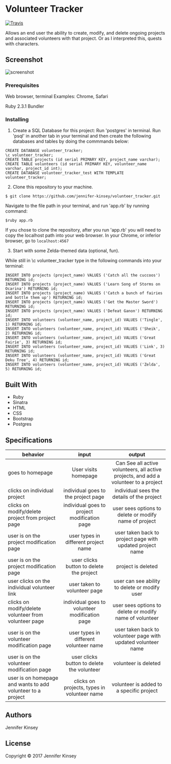 # Volunteer Tracker

[![Travis](https://img.shields.io/travis/rust-lang/rust.svg?style=plastic)](https://github.com/jennifer-kinsey/volunteer_tracker)

Allows an end user the ability to create, modify, and delete ongoing projects and associated volunteers with that project.
Or as I interpreted this, quests with characters.

## Screenshot

![screenshot](https://cloud.githubusercontent.com/assets/26371824/25777580/e6319c86-3295-11e7-9110-e2ce23ebeecd.png)

### Prerequisites

Web browser, terminal
Examples: Chrome, Safari

Ruby 2.3.1
Bundler

### Installing

1) Create a SQL Database for this project:
Run 'postgres' in terminal.
Run 'psql' in another tab in your terminal and then create the following databases and tables by doing the commmands below:
```
CREATE DATABASE volunteer_tracker;
\c volunteer_tracker;
CREATE TABLE projects (id serial PRIMARY KEY, project_name varchar);
CREATE TABLE volunteers (id serial PRIMARY KEY, volunteer_name varchar, project_id int);
CREATE DATABASE volunteer_tracker_test WITH TEMPLATE volunteer_tracker;
```

2) Clone this repository to your machine.

```
$ git clone https://github.com/jennifer-kinsey/volunteer_tracker.git
```

 Navigate to the file path in your terminal, and run 'app.rb' by running command:
```
$ruby app.rb
```

  If you chose to clone the repository, after you run 'app.rb' you will need to copy the localhost path into your web browser. In your Chrome, or inferior browser, go to `localhost:4567`
  
3) Start with some Zelda-themed data (optional, fun). 

While still in \c volunteer_tracker type in the following commands into your terminal:
```
INSERT INTO projects (project_name) VALUES ('Catch all the cuccoos') RETURNING id;
INSERT INTO projects (project_name) VALUES ('Learn Song of Storms on Ocarina') RETURNING id;
INSERT INTO projects (project_name) VALUES ('Catch a bunch of fairies and bottle them up') RETURNING id;
INSERT INTO projects (project_name) VALUES ('Get the Master Sword') RETURNING id;
INSERT INTO projects (project_name) VALUES ('Defeat Ganon') RETURNING id;
INSERT INTO volunteers (volunteer_name, project_id) VALUES ('Tingle', 1) RETURNING id;
INSERT INTO volunteers (volunteer_name, project_id) VALUES ('Sheik', 2) RETURNING id;
INSERT INTO volunteers (volunteer_name, project_id) VALUES ('Great Fairie', 3) RETURNING id;
INSERT INTO volunteers (volunteer_name, project_id) VALUES ('Link', 3) RETURNING id;
INSERT INTO volunteers (volunteer_name, project_id) VALUES ('Great Deku Tree', 4) RETURNING id;
INSERT INTO volunteers (volunteer_name, project_id) VALUES ('Zelda', 5) RETURNING id;
```

## Built With

* Ruby
* Sinatra
* HTML
* CSS
* Bootstrap
* Postgres

## Specifications

| behavior |  input   |  output  |
|----------|:--------:|:--------:|
|goes to homepage| User visits homepage|Can See all active volunteers, all active projects, and add a volunteer to a project|
|clicks on individual project | individual goes to the project page | individual sees the details of the project|
|clicks on modify/delete project from project page | individual goes to project modification page | user sees options to delete or modify name of project|
|user is on the project modification page | user types in different project name | user taken back to project page with updated project name|
|user is on the project modification page | user clicks button to delete the project | project is deleted|
|user clicks on the individual volunteer link | user taken to volunteer page | user can see ability to delete or modify user|
|clicks on modify/delete volunteer from volunteer page | individual goes to volunteer modification page | user sees options to delete or modify name of volunteer|
|user is on the volunteer modification page | user types in different volunteer name | user taken back to volunteer page with updated volunteer name|
|user is on the volunteer modification page | user clicks button to delete the volunteer | volunteer is deleted|
|user is on homepage and wants to add volunteer to a project|clicks on projects, types in volunteer name|volunteer is added to a specific project|

## Authors

Jennifer Kinsey

## License

Copyright © 2017 Jennifer Kinsey

